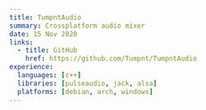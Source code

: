 ```yaml
---
title: TumpntAudio
summary: Crossplatform audio mixer
date: 15 Nov 2020
links:
  - title: GitHub
    href: https://github.com/Tumpnt/TumpntAudio
experience:
  languages: [c++]
  libraries: [pulseaudio, jack, alsa]
  platforms: [debian, arch, windows]
---
```


